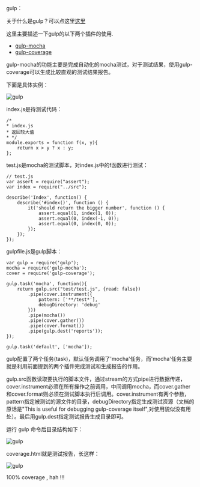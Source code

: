 gulp：

关于什么是gulp？可以点这里[这里](http://www.w3ctech.com/topic/134)

这里主要描述一下gulp的以下两个插件的使用.

* [gulp-mocha](https://www.npmjs.com/package/gulp-mocha)
* [gulp-coverage](https://github.com/dylanb/gulp-coverage)

gulp-mocha的功能主要是完成自动化的mocha测试，对于测试结果，使用gulp-coverage可以生成比较直观的测试结果报告。

下面是具体实例：

![gulp](../img/gulp1.png)

index.js是待测试代码：

	/*
	* index.js
	* 返回较大值
	* */
	module.exports = function f(x, y){
    	return x > y ? x : y;
	};
	
test.js是mocha的测试脚本，对index.js中的f函数进行测试：

	// test.js
	var assert = require("assert");
	var index = require("../src");

	describe('Index', function() {
    	describe('#index()', function () {
        	it('should return the bigger number', function () {
            	assert.equal(1, index(1, 0));
            	assert.equal(0, index(-1, 0));
            	assert.equal(0, index(0, 0));
        	});
    	});
	});
	
gulpfile.js是gulp脚本：

	var gulp = require('gulp');
	mocha = require('gulp-mocha');
	cover = require('gulp-coverage');

	gulp.task('mocha', function(){
    	return gulp.src("test/test.js", {read: false})
        	.pipe(cover.instrument({
            	pattern: ['**/test*'],
            	debugDirectory: 'debug'
        	}))
        	.pipe(mocha())
        	.pipe(cover.gather())
        	.pipe(cover.format())
        	.pipe(gulp.dest('reports'));
	});

	gulp.task('default', ['mocha']);
	
gulp配置了两个任务(task)，默认任务调用了'mocha'任务，而'mocha'任务主要就是利用前面提到的两个插件完成测试和生成报告的作用。

gulp.src函数读取要执行的脚本文件，通过stream的方式pipe进行数据传递，cover.instrument必须在所有操作之前调用，中间调用mocha，而cover.gather和cover.format则必须在测试脚本执行后调用。cover.instrument有两个参数，pattern指定被测试的源文件的目录，debugDirectory指定生成测试资源（文档的原话是"This is useful for debugging gulp-coverage itself",对使用貌似没有用处）。最后用gulp.dest指定测试报告生成目录即可。

运行	gulp 命令后目录结构如下：

![gulp](../img/gulp2.png)

coverage.html就是测试报告，长这样：

![gulp](../img/reporter.png)

100% coverage , hah !!!



